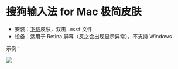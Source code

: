 # 搜狗输入法 for Mac 极简皮肤

- 安装：[下载](https://github.com/ssnhd/sogou-skin/archive/refs/heads/main.zip)皮肤，双击 `.mssf` 文件
- 设备：适用于 Retina 屏幕（反之会出现显示异常），不支持 Windows

示例：

![](https://i.imgur.com/LnJepP0.png)
